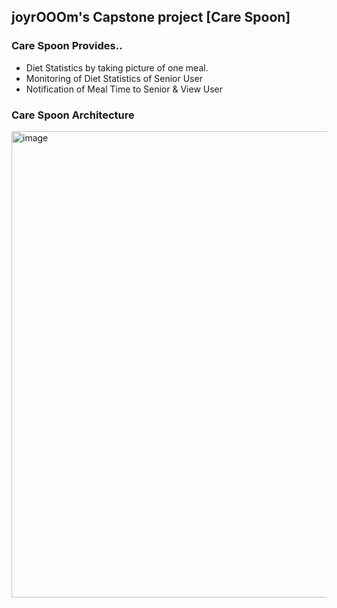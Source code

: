 ## joyrOOOm's Capstone project [Care Spoon] 

### Care Spoon Provides..
- Diet Statistics by taking picture of one meal.
- Monitoring of Diet Statistics of Senior User
- Notification of Meal Time to Senior & View User

### Care Spoon Architecture
<img width="746" alt="image" src="https://github.com/CareSpoon/.github/assets/79795051/dd05a0bb-d04b-49e2-8b35-11575f0813e1">
